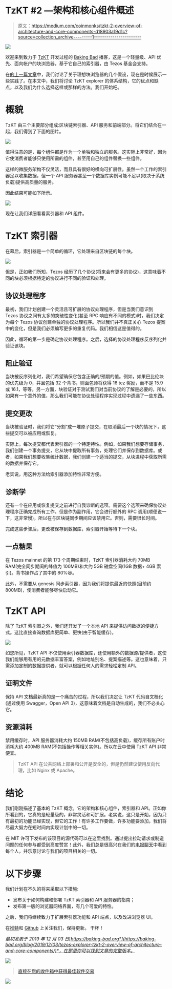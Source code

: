 # TzKT #2 —架构和核心组件概述

> 原文：<https://medium.com/coinmonks/tzkt-2-overview-of-architecture-and-core-components-d18903a19d1c?source=collection_archive---------1----------------------->

![](img/5f5b579e613ac698f323ef3b419dc11a.png)

欢迎来到致力于 [TzKT](https://tzkt.io/) 开发过程的 [Baking Bad](https://baking-bad.org/docs) 播客，这是一个轻量级、API 优先、面向帐户的块浏览器，基于它自己的索引器，由 Tezos 基金会支持。

在[的上一篇文章](/@_MisterWalker_/tzkt-1-reflections-on-an-ideal-block-explorer-4f18d3427657)中，我们讨论了关于理想块浏览器的几个假设，现在是时候展示一些实践了。在本文中，我们将讨论 TzKT explorer 的体系结构，它的优点和缺点，以及我们为什么选择这样或那样的方法。我们开始吧。

# 概貌

TzKT 由三个主要部分组成:区块链索引器、API 服务和前端部分。将它们结合在一起，我们得到了下面的图片。

![](img/ac81c13e285a087e86409a6d5f798eec.png)

值得注意的是，每个组件都是作为一个单独和独立的服务。这实际上非常好，因为它使消费者能够只使用所需的组件，甚至用自己的组件替换一些组件。

这样的微服务架构不仅灵活，而且具有很好的横向可扩展性。虽然一个工作的索引器足以收集数据，但一个 API 服务器甚至一个数据库实例可能不足以(取决于系统负载)提供高质量的服务。

因此结果可能如下所示。

![](img/b7f53eca459b77d6b34acf4d4ca0a142.png)

现在让我们详细看看索引器和 API 组件。

# TzKT 索引器

在幕后，索引器是一个简单的循环，它处理来自区块链的每个块。

![](img/bdbbf9b81df4aa2bd1578f71834fb1f0.png)

但是，正如我们所知，Tezos 经历了几个协议(将来会有更多的协议)，这意味着不同的块必须根据特定的协议进行不同的验证和处理。

## 协议处理程序

最初，我们计划创建一个灵活且可扩展的协议处理程序，但是当我们意识到 Tezos 协议之间有太多的突破性变化(甚至 RPC 响应有不同的模式)时，我们决定为每个 Tezos 协议创建单独的协议处理程序。所以我们并不真正关心 Tezos 提案中的变化，但是我们必须编写更多的重复代码。我们相信这是值得的。

因此，循环的第一步是确定协议处理程序。之后，选择的协议处理程序反序列化并验证该块。

## 阻止验证

当块被反序列化时，我们希望确保它包含正确的/预期的值。例如，如果巴比伦块的优先级为 0，并且包括 32 个背书，则面包师将获得 16 tez 奖励，而不是 15.9 或 16.1，等等。另一方面，块验证对于测试我们对当前协议的了解是必要的，所以如果有一个意外的值，那么我们可能在协议处理程序实现过程中遗漏了一些东西。

## 提交更改

当块被验证时，我们将它“分割”成一堆原子提交，在取消最后一个块的情况下，这些提交可以被应用或恢复。

实际上，每次提交都代表索引器的一个特定特性。例如，如果我们想要存储事务，我们创建一个事务提交，它从块中提取所有事务，处理它们并保存到数据库。或者，如果我们想要收集统计数据，我们创建一个适当的提交，从块进程中获取所需的数据并保存它。

老实说，用这种方法给索引器添加特性非常方便。

## 诊断学

还有一个在应用或恢复提交之前进行自我诊断的选项。需要这个选项来确保协议处理程序正确完成所有工作。但是作为副作用，它会进行额外的 RPC 调用(顺便说一下，这非常慢)，所以在与区块链同步期间应该禁用它。否则，需要很长时间。

完成这些步骤后，更改被保存到数据库，索引器开始等待下一个块。

## 一点糖果

在 Tezos mainnet 的第 173 个周期结束时，TzKT 索引器消耗大约 70MB RAM(完全同步期间的峰值为 100MB)和大约 5GB 磁盘空间(1GB 数据+ 4GB 索引)。背书操作占了其中的 80%😆。

此外，不需要从 genesis 同步索引器，因为我们将提供最近的快照(目前约 800MB)，使消费者能够尽快启动它。

# TzKT API

除了 TzKT 索引器之外，我们还开发了一个本地 API 来提供访问数据的便捷方式。这比直接查询数据库更简单、更快(由于智能缓存)。

![](img/57fea885dcdd6f20202ab5d98f501a59.png)

如您所见，TzKT API 不仅使用索引器数据库，还使用额外的数据源/提供者，这使我们能够用有用的元数据丰富答案，例如地址别名、提案描述等。这也意味着，只需添加定制的数据提供者，就可以根据任何人的需求轻松定制 API。

## 证明文件

保持 API 文档最新真的是一个痛苦的过程，所以我们决定让 TzKT 代码自文档化(通过使用 Swagger，Open API 3)，这意味着文档是自动生成的，我们不必关心它。

## 资源消耗

禁用缓存时，API 服务器消耗大约 150MB RAM(不包括高负载)，缓存所有账户时消耗大约 400MB RAM(不包括操作等相关实体)。所以在云中使用 TzKT API 非常便宜。

> TzKT API 在公共网络上部署和公开是安全的，但是仍然建议使用反向代理，比如 Nginx 或 Apache。

# 结论

我们刚刚描述了基本的 TzKT 概念，它的架构和核心组件，索引器和 API。正如你所看到的，它真的是轻量级的，非常灵活和可扩展。老实说，这只是开始，因为只有最初的功能已经实现，但它的工作！有许多工作要做，许多功能要添加，我们将尽最大努力在短时间内实现计划中的一切。

在 MIT 许可下发布的该项目的源代码可以在这里找到。通过提出拉动请求或制造问题的任何参与都受到高度赞赏！此外，我们总是很高兴在我们的[电报聊天](https://t.me/baking_bad_chat)中看到每个人，并乐意讨论与我们的项目相关的一切。

# 以下步骤

我们计划在不久的将来采取以下措施:

*   发布关于如何构建和部署 TzKT 索引器和 API 服务器的指南；
*   发布第一版的浏览器网络界面，有几个可爱的特性。

之后，我们将继续致力于扩展索引器功能和 API 端点，以及改进浏览器 UI。

在[推特](https://twitter.com/tezosbakingbad)和 [Github](https://github.com/baking-bad) 上关注我们，保持更新。
干杯！

*最初发表于 2019 年 12 月 03 日*[*https://baking-bad.org*](https://baking-bad.org/blog/2019/12/03/tezos-explorer-tzkt-2-overview-of-architecture-and-core-components/)*，在那里你可以找到文章的完整版本。*

[![](img/0ac758d7122ac1c2860cc155daf2c5d8.png)](https://coincodecap.com)

> [直接在您的收件箱中获得最佳软件交易](https://coincodecap.com/?utm_source=coinmonks)

[![](img/7c0b3dfdcbfea594cc0ae7d4f9bf6fcb.png)](https://coincodecap.com/?utm_source=coinmonks)